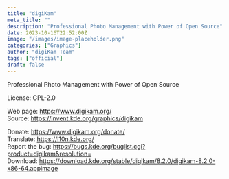 ```yaml
---
title: "digiKam"
meta_title: ""
description: "Professional Photo Management with Power of Open Source"
date: 2023-10-16T22:52:00Z
image: "/images/image-placeholder.png"
categories: ["Graphics"]
author: "digiKam Team"
tags: ["official"]
draft: false
---
```


Professional Photo Management with Power of Open Source

License: GPL-2.0

Web page: https://www.digikam.org/  
Source: https://invent.kde.org/graphics/digikam  

Donate: https://www.digikam.org/donate/  
Translate: https://l10n.kde.org/  
Report the bug: https://bugs.kde.org/buglist.cgi?product=digikam&resolution=  
Download: https://download.kde.org/stable/digikam/8.2.0/digikam-8.2.0-x86-64.appimage
